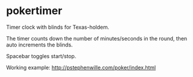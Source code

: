 pokertimer
==========

Timer clock with blinds for Texas-holdem.

The timer counts down the number of minutes/seconds in the round,
then auto increments the blinds.

Spacebar toggles start/stop.

Working example:
http://pstephenwille.com/poker/index.html
